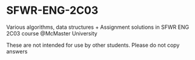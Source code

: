 # SFWR-ENG-2C03
Various algorithms, data structures + Assignment solutions in SFWR ENG 2C03 course @McMaster University

These are not intended for use by other students. Please do not copy answers
